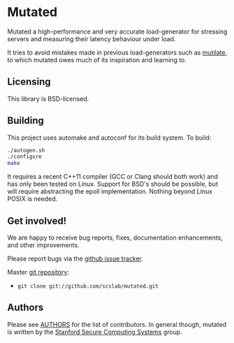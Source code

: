 # Mutated

Mutated a high-performance and very accurate load-generator for stressing
servers and measuring their latency behaviour under load.

It tries to avoid mistakes made in previous load-generators such as
[mutilate](https://github.com/leverich/mutilate), to which mutated owes much of
its inspiration and learning to.

## Licensing

This library is BSD-licensed.

## Building

This project uses automake and autoconf for its build system. To build:

``` sh
./autogen.sh
./configure
make
```

It requires a recent C++11 compiler (GCC or Clang should both work) and has
only been tested on Linux. Support for BSD's should be possible, but will
require abstracting the epoll implementation. Nothing beyond Linux POSIX is
needed.

## Get involved!

We are happy to receive bug reports, fixes, documentation enhancements,
and other improvements.

Please report bugs via the
[github issue tracker](http://github.com/scslab/mutated/issues).

Master [git repository](http://github.com/scslab/mutated):

* `git clone git://github.com/scslab/mutated.git`

## Authors

Please see [AUTHORS](AUTHORS) for the list of contributors. In general though,
mutated is written by the [Stanford Secure Computing
Systems](http://www.scs.stanford.edu/) group.

